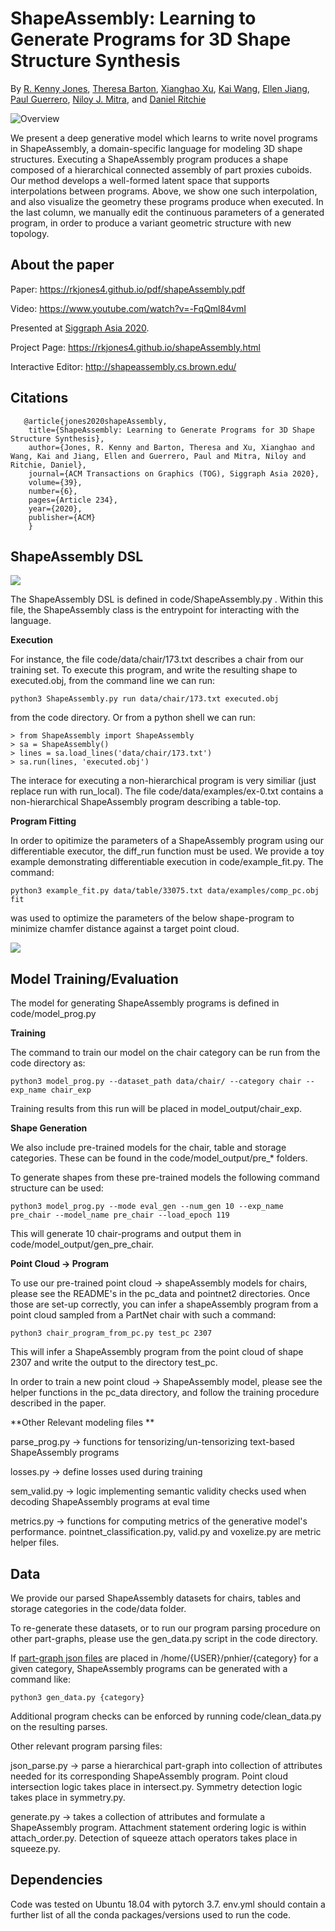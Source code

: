 # ShapeAssembly: Learning to Generate Programs for 3D Shape Structure Synthesis 

By [R. Kenny Jones](https://rkjones4.github.io/), [Theresa Barton](https://github.com/tbarton16), [Xianghao Xu](https://www.linkedin.com/in/xianghao-xu-8b1024a6/), [Kai Wang](https://kwang-ether.github.io/),
[Ellen Jiang](https://ellenjiang.com/), [Paul Guerrero](https://paulguerrero.net/), [Niloy J. Mitra](http://www0.cs.ucl.ac.uk/staff/n.mitra/), and [Daniel Ritchie](https://dritchie.github.io/)

![Overview](https://rkjones4.github.io/img/shapeAssembly/teaser.png)

We present a deep generative model which learns to write novel programs in ShapeAssembly, a domain-specific language for modeling 3D shape structures. Executing a ShapeAssembly program produces a shape composed of a hierarchical connected assembly of part proxies cuboids. Our method develops a well-formed latent space that supports interpolations between programs. Above, we show one such interpolation, and also visualize the geometry these programs produce when executed. In the last column, we manually edit the continuous parameters of a generated program, in order to produce a variant geometric structure with new topology.

## About the paper

Paper: https://rkjones4.github.io/pdf/shapeAssembly.pdf

Video: https://www.youtube.com/watch?v=-FqQml84vmI

Presented at [Siggraph Asia 2020](https://sa2020.siggraph.org/).

Project Page: https://rkjones4.github.io/shapeAssembly.html

Interactive Editor: http://shapeassembly.cs.brown.edu/

## Citations
```
   @article{jones2020shapeAssembly,
	title={ShapeAssembly: Learning to Generate Programs for 3D Shape Structure Synthesis},
	author={Jones, R. Kenny and Barton, Theresa and Xu, Xianghao and Wang, Kai and Jiang, Ellen and Guerrero, Paul and Mitra, Niloy and Ritchie, Daniel},
	journal={ACM Transactions on Graphics (TOG), Siggraph Asia 2020},
	volume={39},
	number={6},
	pages={Article 234},
 	year={2020},
	publisher={ACM}
    }
```

## ShapeAssembly DSL

![](http://rkjones4.github.io/img/shapeAssembly/exec.gif)

The ShapeAssembly DSL is defined in code/ShapeAssembly.py . Within this file, the ShapeAssembly class is the entrypoint for interacting with the language.

**Execution**

For instance, the file code/data/chair/173.txt describes a chair from our training set. To execute this program, and write the resulting shape to executed.obj, from the command line we can run:
```
python3 ShapeAssembly.py run data/chair/173.txt executed.obj
```
from the code directory. Or from a python shell we can run:
```
> from ShapeAssembly import ShapeAssembly
> sa = ShapeAssembly()
> lines = sa.load_lines('data/chair/173.txt')
> sa.run(lines, 'executed.obj')
```

The interace for executing a non-hierarchical program is very similiar (just replace run with run_local). The file code/data/examples/ex-0.txt contains a non-hierarchical ShapeAssembly program describing a table-top. 

**Program Fitting**

In order to opitimize the parameters of a ShapeAssembly program using our differentiable executor, the diff_run function must be used. We provide a toy example demonstrating differentiable execution in code/example_fit.py. The command:

```
python3 example_fit.py data/table/33075.txt data/examples/comp_pc.obj fit
```
was used to optimize the parameters of the below shape-program to minimize chamfer distance against a target point cloud.

![](http://rkjones4.github.io/img/shapeAssembly/table_fit.gif)


## Model Training/Evaluation

The model for generating ShapeAssembly programs is defined in code/model_prog.py

**Training**

The command to train our model on the chair category can be run from the code directory as:
```
python3 model_prog.py --dataset_path data/chair/ --category chair --exp_name chair_exp
```
Training results from this run will be placed in model_output/chair_exp.

**Shape Generation**

We also include pre-trained models for the chair, table and storage categories. These can be found in the code/model_output/pre_* folders.

To generate shapes from these pre-trained models the following command structure can be used:
```
python3 model_prog.py --mode eval_gen --num_gen 10 --exp_name pre_chair --model_name pre_chair --load_epoch 119
```
This will generate 10 chair-programs and output them in code/model_output/gen_pre_chair. 

**Point Cloud -> Program**

To use our pre-trained point cloud -> shapeAssembly models for chairs, please see the README's in the pc_data and pointnet2 directories.
Once those are set-up correctly, you can infer a shapeAssembly program from a point cloud sampled from a PartNet chair with such a command:

```
python3 chair_program_from_pc.py test_pc 2307
```

This will infer a ShapeAssembly program from the point cloud of shape 2307 and write the output to the directory test_pc.

In order to train a new point cloud -> ShapeAssembly model, please see the helper functions in the pc_data directory, and follow the training procedure described in the paper.

**Other Relevant modeling files **

parse_prog.py -> functions for tensorizing/un-tensorizing text-based ShapeAssembly programs

losses.py -> define losses used during training

sem_valid.py -> logic implementing semantic validity checks used when decoding ShapeAssembly programs at eval time

metrics.py -> functions for computing metrics of the generative model's performance. pointnet_classification.py, valid.py and voxelize.py are metric helper files.



## Data 

We provide our parsed ShapeAssembly datasets for chairs, tables and storage categories in the code/data folder.

To re-generate these datasets, or to run our program parsing procedure on other part-graphs, please use the gen_data.py script in the code directory.

If [part-graph json files](https://github.com/daerduoCarey/structurenet/tree/master/data/partnetdata) are placed in /home/{USER}/pnhier/{category} for a given category, ShapeAssembly programs can be generated with a command like:

```
python3 gen_data.py {category}
```

Additional program checks can be enforced by running code/clean_data.py on the resulting parses. 

Other relevant program parsing files:

json_parse.py -> parse a hierarchical part-graph into collection of attributes needed for its corresponding ShapeAssembly program. Point cloud intersection logic takes place in intersect.py. Symmetry detection logic takes place in symmetry.py.

generate.py -> takes a collection of attributes and formulate a ShapeAssembly program. Attachment statement ordering logic is within attach_order.py. Detection of squeeze attach operators takes place in squeeze.py.

## Dependencies

Code was tested on Ubuntu 18.04 with pytorch 3.7. env.yml should contain a further list of all the conda packages/versions used to run the code.

